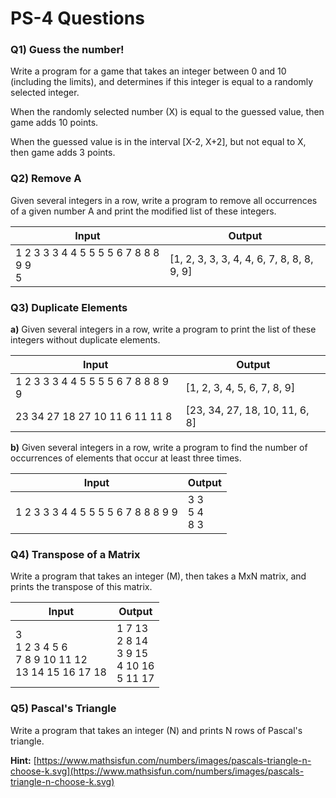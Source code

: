 # PS-4 Questions

### **Q1) Guess the number!**

Write a program for a game that takes an integer between 0 and 10 (including the limits), and determines if this integer is equal to a randomly selected integer.

When the randomly selected number (X) is equal to the guessed value, then game adds 10 points.

When the guessed value is in the interval [X-2, X+2], but not equal to X, then game adds 3 points.

### **Q2) Remove A**

Given several integers in a row, write a program to remove all occurrences of a given number A and print the modified list of these integers.

Input | Output
--- | ---
1 2 3 3 3 4 4 5 5 5 5 6 7 8 8 8 9 9 <br> 5 | [1, 2, 3, 3, 3, 4, 4, 6, 7, 8, 8, 8, 9, 9]

### **Q3) Duplicate Elements**

**a)** Given several integers in a row, write a program to print the list of these integers without duplicate elements.

Input | Output
--- | ---
1 2 3 3 3 4 4 5 5 5 5 6 7 8 8 8 9 9 | [1, 2, 3, 4, 5, 6, 7, 8, 9]
23 34 27 18 27 10 11 6 11 11 8 | [23, 34, 27, 18, 10, 11, 6, 8]

**b)** Given several integers in a row, write a program to find the number of occurrences of elements that occur at least three times.

Input | Output
--- | ---
1 2 3 3 3 4 4 5 5 5 5 6 7 8 8 8 9 9 | 3 3 <br> 5 4 <br> 8 3

### **Q4) Transpose of a Matrix**

Write a program that takes an integer (M), then takes a MxN matrix, and prints the transpose of this matrix.

Input | Output
--- | ---
3  <br> 1 2 3 4 5 6  <br> 7 8 9 10 11 12 <br> 13 14 15 16 17 18 | 1 7 13  <br> 2 8 14 <br> 3 9 15  <br> 4 10 16 <br> 5 11 17
### **Q5) Pascal's Triangle**

Write a program that takes an integer (N) and prints N rows of Pascal's triangle.

**Hint:** [https://www.mathsisfun.com/numbers/images/pascals-triangle-n-choose-k.svg](https://www.mathsisfun.com/numbers/images/pascals-triangle-n-choose-k.svg)